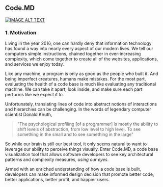 ## Code.MD

[![IMAGE ALT TEXT](http://img.youtube.com/vi/oVAtiZzeMo4/0.jpg)](http://www.youtube.com/watch?v=oVAtiZzeMo4 "Dashboard Demo")

### 1. Motivation

Living in the year 2016, one can hardly deny that information technology has found
a way into nearly every aspect of our modern lives. We tell our computers simple instructions,
chained together in ever-increasing complexity, which come together to create all
of the websites, applications, and services we enjoy today.

Like any machine, a program is only as good as the people who built it.
And being imperfect creatures, humans make mistakes. For the most part, evaluating
the health of a code base is much like evaluating any traditional machine. We can
take it apart, look inside, and make sure each part performs like we expect it to.

Unfortunately, translating lines of code into abstract notions of interactions and hierarchies
can be challenging. In the words of legendary computer scientist Donald Knuth,
> "The psychological profiling [of a programmer] is mostly the ability to shift levels
> of abstraction, from low level to high level. To see something in the small
> and to see something in the large"

So while our brain is still our best tool, it only seems natural to want to leverage our
ability to perceive things visually. Enter Code.MD, a code base visualization tool
that allows software developers to see key architectural patterns and complexity measures,
 *using our eyes*.

Armed with an enriched understanding of how a code base is built, developers can make
informed design decision that promote better code, better applications, better profit,
and happier users.
